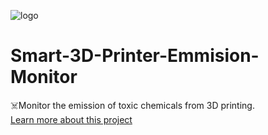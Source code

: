 ![logo](https://cdn.hackaday.io/images/7550901567320461943.jpg)
# Smart-3D-Printer-Emmision-Monitor
☠️Monitor the emission of toxic chemicals from 3D printing. \
[Learn more about this project](https://hackaday.io/project/167424-smart-3d-printer-emission-monitor)
